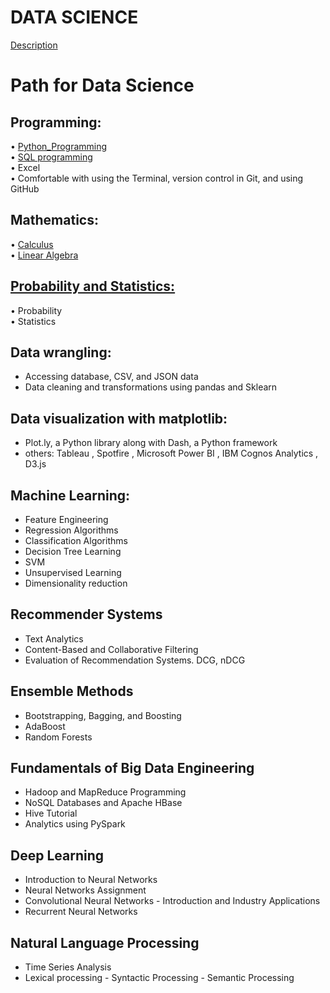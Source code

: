 # DATA SCIENCE 
[Description](https://github.com/rjnp2/Data-Science/blob/main/Data-Science.md)

# Path for Data Science

## Programming:

   • [Python_Programming](https://github.com/rjnp2/Data-Science/tree/main/tutorial/python) \
   • [SQL programming](https://github.com/rjnp2/Data-Science/tree/main/tutorial/2.%20Sql%20language) \
   • Excel \
   • Comfortable with using the Terminal, version control in Git, and using GitHub

## Mathematics:

   • [Calculus](https://github.com/rjnp2/Data-Science/tree/main/tutorial/3.%20Mathematics/2.%20Multivariate%20Calculus) \
   • [Linear Algebra](https://github.com/rjnp2/Data-Science/tree/main/tutorial/3.%20Mathematics/1.%20linear_algebra)

## [Probability and Statistics:](https://github.com/rjnp2/Data-Science/tree/main/tutorial/3.%20Mathematics/3.%20Probabilities%20and%20Statistics)
   • Probability \
   • Statistics

## Data wrangling:
   - Accessing database, CSV, and JSON data
   - Data cleaning and transformations using pandas and Sklearn

## Data visualization with matplotlib:
   - Plot.ly, a Python library along with Dash, a Python framework
   - others: Tableau , Spotfire , Microsoft Power BI , IBM Cognos Analytics , D3.js

## Machine Learning:
   - Feature Engineering
   - Regression Algorithms
   - Classification Algorithms
   - Decision Tree Learning
   - SVM
   - Unsupervised Learning
   - Dimensionality reduction

## Recommender Systems
 - Text Analytics
 - Content-Based and Collaborative Filtering
 - Evaluation of Recommendation Systems. DCG, nDCG
    
## Ensemble Methods
 - Bootstrapping, Bagging, and Boosting
 - AdaBoost
 - Random Forests

## Fundamentals of Big Data Engineering
 - Hadoop and MapReduce Programming
 - NoSQL Databases and Apache HBase
 - Hive Tutorial
 - Analytics using PySpark

## Deep Learning
   - Introduction to Neural Networks
   - Neural Networks Assignment
   - Convolutional Neural Networks - Introduction and Industry Applications
   - Recurrent Neural Networks

## Natural Language Processing
   - Time Series Analysis
   - Lexical processing
    - Syntactic Processing
    - Semantic Processing
